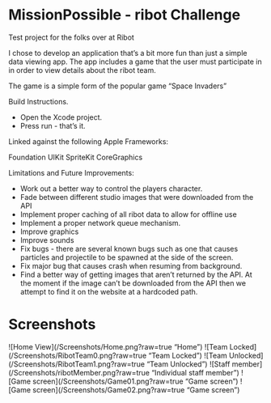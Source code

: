 MissionPossible - ribot Challenge
=================================

Test project for the folks over at Ribot


I chose to develop an application that’s a bit more fun than just a simple data viewing app.
The app includes a game that the user must participate in in order to view details about the ribot team.

The game is a simple form of the popular game “Space Invaders”


Build Instructions.

- Open the Xcode project.
- Press run - that’s it.

Linked against the following Apple Frameworks:

Foundation
UIKit
SpriteKit
CoreGraphics



Limitations and Future Improvements:

- Work out a better way to control the players character. 
- Fade between different studio images that were downloaded from the API
- Implement proper caching of all ribot data to allow for offline use
- Implement a proper network queue mechanism.
- Improve graphics
- Improve sounds
- Fix bugs - there are several known bugs such as one that causes particles and projectile to be spawned at the side of the screen.
- Fix major bug that causes crash when resuming from background.
- Find a better way of getting images that aren’t returned by the API. At the moment if the image can’t be downloaded from the API then we attempt to find it on the website at a hardcoded path.


Screenshots
===========


![Home View](/Screenshots/Home.png?raw=true “Home”)
![Team Locked](/Screenshots/RibotTeam0.png?raw=true “Team Locked”)
![Team Unlocked](/Screenshots/RibotTeam1.png?raw=true “Team Unlocked”)
![Staff member](/Screenshots/ribotMember.png?raw=true “Individual staff member”)
![Game screen](/Screenshots/Game01.png?raw=true “Game screen”)
![Game screen](/Screenshots/Game02.png?raw=true “Game screen”)


